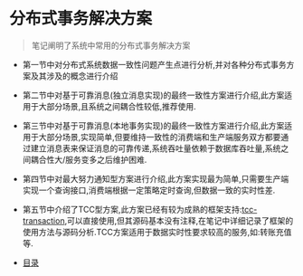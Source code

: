 # 分布式事务解决方案

>笔记阐明了系统中常用的分布式事务解决方案

* 第一节中对分布式系统数据一致性问题产生点进行分析,并对各种分布式事务方案及其涉及的概念进行介绍
* 第二节中对基于可靠消息(独立消息实现)的最终一致性方案进行介绍,此方案适用于大部分场景,且系统之间耦合性较低,推荐使用.
* 第三节中对基于可靠消息(本地事务实现)的最终一致性方案进行介绍,此方案适用于大部分场景,实现简单,但要维持一致性的消费端和生产端服务双方都要通过建立消息表来保证消息的可靠传递,系统吞吐量依赖于数据库吞吐量,系统之间耦合性大/服务变多之后维护困难.
* 第四节中对最大努力通知型方案进行介绍,此方案实现最为简单,只需要生产端实现一个查询接口,消费端根据一定策略定时查询,但数据一致的实时性差.
* 第五节中介绍了TCC型方案,此方案已经有较为成熟的框架支持:[tcc-transaction](https://github.com/changmingxie/tcc-transaction),可以直接使用,但其源码基本没有注释,在笔记中详细记录了框架的使用方法与源码分析.TCC方案适用于数据实时性要求较高的服务,如:转账充值等.

* [目录](SUMMARY.md)